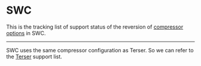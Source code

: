 # SWC

This is the tracking list of support status of the reversion of [compressor options](https://swc.rs/docs/configuration/minification#jscminifycompress) in SWC.

---

SWC uses the same compressor configuration as Terser. So we can refer to the [Terser](./Terser.md) support list.

